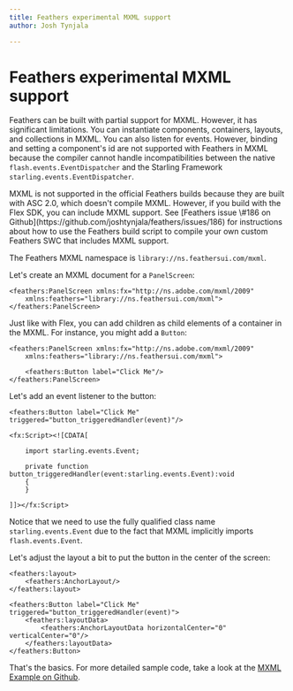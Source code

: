 ```yaml
---
title: Feathers experimental MXML support  
author: Josh Tynjala

---
```

# Feathers experimental MXML support

Feathers can be built with partial support for MXML. However, it has significant limitations. You can instantiate components, containers, layouts, and collections in MXML. You can also listen for events. However, binding and setting a component's id are not supported with Feathers in MXML because the compiler cannot handle incompatibilities between the native `flash.events.EventDispatcher` and the Starling Framework `starling.events.EventDispatcher`.

<aside class="warn">MXML is not supported in the official Feathers builds because they are built with ASC 2.0, which doesn't compile MXML. However, if you build with the Flex SDK, you can include MXML support. See [Feathers issue \#186 on Github](https://github.com/joshtynjala/feathers/issues/186) for instructions about how to use the Feathers build script to compile your own custom Feathers SWC that includes MXML support.</code>

The Feathers MXML namespace is `library://ns.feathersui.com/mxml`.

Let's create an MXML document for a `PanelScreen`:

``` code
<feathers:PanelScreen xmlns:fx="http://ns.adobe.com/mxml/2009"
    xmlns:feathers="library://ns.feathersui.com/mxml">
</feathers:PanelScreen>
```

Just like with Flex, you can add children as child elements of a container in the MXML. For instance, you might add a `Button`:

``` code
<feathers:PanelScreen xmlns:fx="http://ns.adobe.com/mxml/2009"
    xmlns:feathers="library://ns.feathersui.com/mxml">
 
    <feathers:Button label="Click Me"/>
</feathers:PanelScreen>
```

Let's add an event listener to the button:

``` code
<feathers:Button label="Click Me" triggered="button_triggeredHandler(event)"/>
 
<fx:Script><![CDATA[
 
    import starling.events.Event;
 
    private function button_triggeredHandler(event:starling.events.Event):void
    {
    }
 
]]></fx:Script>
```

Notice that we need to use the fully qualified class name `starling.events.Event` due to the fact that MXML implicitly imports `flash.events.Event`.

Let's adjust the layout a bit to put the button in the center of the screen:

``` code
<feathers:layout>
    <feathers:AnchorLayout/>
</feathers:layout>
 
<feathers:Button label="Click Me" triggered="button_triggeredHandler(event)">
    <feathers:layoutData>
        <feathers:AnchorLayoutData horizontalCenter="0" verticalCenter="0"/>
    </feathers:layoutData>
</feathers:Button>
```

That's the basics. For more detailed sample code, take a look at the [MXML Example on Github](https://github.com/joshtynjala/feathers/blob/master/examples/MXML).